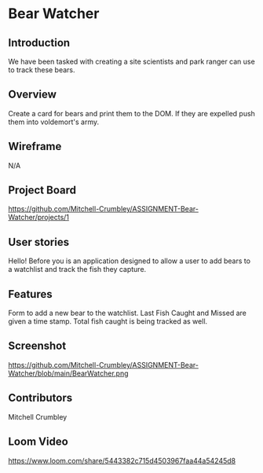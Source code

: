 # Bear Watcher
## Introduction
We have been tasked with creating a site scientists and park ranger can use to track these bears.

## Overview
Create a card for bears and print them to the DOM. If they are expelled push them into voldemort's army.

## Wireframe
N/A

## Project Board
https://github.com/Mitchell-Crumbley/ASSIGNMENT-Bear-Watcher/projects/1

## User stories
Hello! Before you is an application designed to allow a user to add bears to a watchlist and track the fish they capture.

## Features
Form to add a new bear to the watchlist. 
Last Fish Caught and Missed are given a time stamp. Total fish caught is being tracked as well. 

## Screenshot
https://github.com/Mitchell-Crumbley/ASSIGNMENT-Bear-Watcher/blob/main/BearWatcher.png

## Contributors
Mitchell Crumbley

## Loom Video
https://www.loom.com/share/5443382c715d4503967faa44a54245d8

